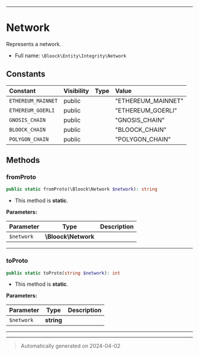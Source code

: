 ***

# Network

Represents a network.



* Full name: `\Bloock\Entity\Integrity\Network`


## Constants

| Constant | Visibility | Type | Value |
|:---------|:-----------|:-----|:------|
|`ETHEREUM_MAINNET`|public| |&quot;ETHEREUM_MAINNET&quot;|
|`ETHEREUM_GOERLI`|public| |&quot;ETHEREUM_GOERLI&quot;|
|`GNOSIS_CHAIN`|public| |&quot;GNOSIS_CHAIN&quot;|
|`BLOOCK_CHAIN`|public| |&quot;BLOOCK_CHAIN&quot;|
|`POLYGON_CHAIN`|public| |&quot;POLYGON_CHAIN&quot;|


## Methods


### fromProto



```php
public static fromProto(\Bloock\Network $network): string
```



* This method is **static**.




**Parameters:**

| Parameter | Type | Description |
|-----------|------|-------------|
| `$network` | **\Bloock\Network** |  |





***

### toProto



```php
public static toProto(string $network): int
```



* This method is **static**.




**Parameters:**

| Parameter | Type | Description |
|-----------|------|-------------|
| `$network` | **string** |  |





***


***
> Automatically generated on 2024-04-02
